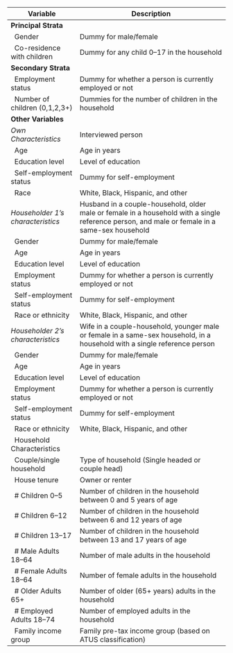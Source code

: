 | Variable                        | Description                                                                                                                                   |
|---------------------------------|-----------------------------------------------------------------------------------------------------------------------------------------------|
| **Principal  Strata**   |                                                                  |
| $~$ Gender    | Dummy for male/female                                                                                                                         |
| $~$ Co-residence with children      | Dummy for any child 0–17 in the household                                                                                                     |
| **Secondary Strata**                |                                                                                                                                               |
| $~$ Employment status               | Dummy for whether a person is currently employed or not                                                                                       |
| $~$ Number of children (0,1,2,3+)   | Dummies for the number of children in the household                                                                                           |
| **Other Variables**                 |                                                                                                                                               |
| *Own Characteristics*             | Interviewed person                                                                                                                            |
| $~$ Age                             | Age in years                                                                                                                                  |
| $~$ Education level                 | Level of education                                                                                                                            |
| $~$ Self-employment status          | Dummy for self-employment                                                                                                                     |
| $~$ Race                            | White, Black, Hispanic, and other                                                                                                             |
| *Householder 1’s characteristics* | Husband in a couple-household, older male or female in a household with a single reference person, and male or female in a same-sex household |
| $~$ Gender                          | Dummy for male/female                                                                                                                         |
| $~$ Age                             | Age in years                                                                                                                                  |
| $~$ Education level                 | Level of education                                                                                                                            |
| $~$ Employment status               | Dummy for whether a person is currently employed or not                                                                                       |
| $~$ Self-employment status          | Dummy for self-employment                                                                                                                     |
| $~$ Race or ethnicity               | White, Black, Hispanic, and other                                                                                                             |
| *Householder 2’s characteristics* | Wife in a couple-household, younger male or female in a same-sex household, in a household with a single reference person                     |
| $~$ Gender                          | Dummy for male/female                                                                                                                         |
| $~$ Age                             | Age in years                                                                                                                                  |
| $~$ Education level                 | Level of education                                                                                                                            |
| $~$ Employment status               | Dummy for whether a person is currently employed or not                                                                                       |
| $~$ Self-employment status          | Dummy for self-employment                                                                                                                     |
| $~$ Race or ethnicity               | White, Black, Hispanic, and other                                                                                                             |
| $~$ Household Characteristics       |                                                                                                                                               |
| $~$ Couple/single household         | Type of household (Single headed or couple head)                                                                                              |
| $~$ House tenure                    | Owner or renter                                                                                                                               |
| $~$ # Children 0–5                  | Number of children in the household between 0 and 5 years of age                                                                              |
| $~$ # Children 6–12                 | Number of children in the household between 6 and 12 years of age                                                                             |
|$~$ # Children 13–17                | Number of children in the household between 13 and 17 years of age                                                                            |
|$~$  # Male Adults 18–64             | Number of male adults in the household                                                                                                        |
| $~$ # Female Adults 18–64           | Number of female adults in the household                                                                                                      |
|$~$  # Older Adults 65+              | Number of older (65+ years) adults in the household                                                                                           |
|$~$  # Employed Adults 18–74         | Number of employed adults in the household                                                                                                    |
|$~$  Family income group             | Family pre-tax income group (based on ATUS classification)                                                                                    |